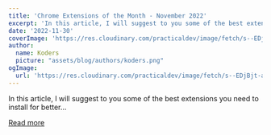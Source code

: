 ```yaml
---
title: 'Chrome Extensions of the Month - November 2022'
excerpt: 'In this article, I will suggest to you some of the best extensions you need to install for better...'
date: '2022-11-30'
coverImage: 'https://res.cloudinary.com/practicaldev/image/fetch/s--EDjBjt-a--/c_imagga_scale,f_auto,fl_progressive,h_420,q_auto,w_1000/https://dev-to-uploads.s3.amazonaws.com/uploads/articles/p33vnmkc85epa4qmluyr.png'
author:
  name: Koders
  picture: "assets/blog/authors/koders.png"
ogImage:
  url: 'https://res.cloudinary.com/practicaldev/image/fetch/s--EDjBjt-a--/c_imagga_scale,f_auto,fl_progressive,h_420,q_auto,w_1000/https://dev-to-uploads.s3.amazonaws.com/uploads/articles/p33vnmkc85epa4qmluyr.png'
---
```


In this article, I will suggest to you some of the best extensions you need to install for better...

[Read more](https://dev.to/j471n/chrome-extensions-of-the-month-november-2022-364k)
